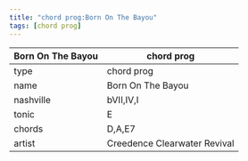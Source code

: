 ```yaml
---
title: "chord prog:Born On The Bayou"
tags: [chord prog]
---
```


|Born On The Bayou|chord prog|
|---|---|
|type|chord prog|
|name|Born On The Bayou|
|nashville|bVII,IV,I|
|tonic|E|
|chords|D,A,E7|
|artist|Creedence Clearwater Revival|


